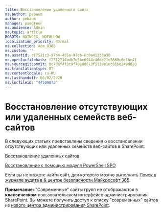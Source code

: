 ```yaml
---
title: Восстановление удаленного сайта
ms.author: pebaum
author: pebaum
manager: pamgreen
ms.audience: Admin
ms.topic: article
ROBOTS: NOINDEX, NOFOLLOW
localization_priority: Normal
ms.collection: Adm_O365
ms.custom: ''
ms.assetid: cf7521c3-97b4-465a-97eb-6c0a41338a30
ms.openlocfilehash: f2312714bdb7e5bc6944c46de21e5669c6c18e41
ms.sourcegitcommit: bc7d6f4f3c9f7060d073f5130e1ec856e248d020
ms.translationtype: MT
ms.contentlocale: ru-RU
ms.lasthandoff: 06/02/2020
ms.locfileid: "44509073"
---
```

# <a name="recover-missing-or-deleted-site-collections"></a>Восстановление отсутствующих или удаленных семейств веб-сайтов

В следующих статьях представлены сведения о восстановлении отсутствующих или удаленных семейств веб-сайтов в SharePoint.

[Восстановление удаленных сайтов](https://docs.microsoft.com/sharepoint/restore-deleted-site-collection)

[Восстановление с помощью модуля PowerShell SPO](https://support.office.com/article/Introduction-to-the-SharePoint-Online-Management-Shell-C16941C3-19B4-4710-8056-34C034493429)

Если вы не можете найти сайт, для которого можно выполнить [Поиск в журнале аудита в &amp; центре безопасности Майкрософт 365](https://docs.microsoft.com/microsoft-365/compliance/search-the-audit-log-in-security-and-compliance).

**Примечание:** "Современные" сайты групп не отображаются в **классическом** пользовательском интерфейсе администрирования SharePoint. Вы можете получить доступ к списку "современных" сайтов из [нового центра администрирования SharePoint](https://docs.microsoft.com/sharepoint/get-started-new-admin-center).


